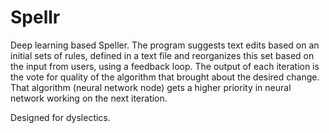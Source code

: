 # Spellr
Deep learning based Speller. The program suggests text edits based on an initial sets of rules, defined in a text file and reorganizes this set based on the input from users, using a feedback loop. The output of each iteration is the vote for quality of the algorithm that brought about the desired change. That algorithm (neural network node) gets a higher priority in neural network working on the next iteration. 

Designed for dyslectics. 
